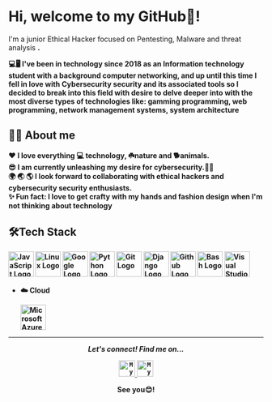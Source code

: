 

# Hi, welcome to my GitHub👋! 

<p>I'm a junior Ethical Hacker focused on Pentesting, Malware and threat analysis <strong>. 


💻🖥️
I've been in technology since 2018 as an Information technology student with a background computer networking, and up until this  time I fell in love with Cybersecurity security and its associated tools so I  decided to break into this field with desire to delve deeper into with the most diverse types of technologies  like: gamming programming, web programming, network management systems, system architecture
</p>

## 👩‍💻 About me

:heart: I love everything :computer: technology, ☘️nature and  🐕animals.</br>
:sunglasses: I am currently unleashing my desire for cybersecurity.👩‍💻</br>
:earth_africa: :earth_asia: :earth_americas: I look forward to collaborating with ethical hackers and cybersecurity security enthusiasts. </br>
:sparkles: Fun fact: I love to get crafty with my hands and fashion design when I'm not thinking about technology</br>



## 🛠️Tech Stack

<img src="https://cdn.worldvectorlogo.com/logos/logo-javascript.svg" alt="JavaScript Logo" width="50" height="50"/> <img src="https://cdn.worldvectorlogo.com/logos/linux-tux.svg" alt="Linux Logo" width="50" height="50"/> <img src="https://cdn.worldvectorlogo.com/logos/google-1-1.svg" alt="Google Logo" width="50" height="50"/> <img src="https://cdn.worldvectorlogo.com/logos/python-3.svg" alt=" Python Logo" width="50" height="50"/> <img src="https://cdn.worldvectorlogo.com/logos/git.svg" alt="Git Logo" width="50" height="50"/> <img src="https://cdn.worldvectorlogo.com/logos/django.svg" alt="Django Logo" width="50" height="50"/> <img src="https://cdn.worldvectorlogo.com/logos/github-icon-1.svg" alt="Github Logo" width="50" height="50"/> <img src="https://cdn.worldvectorlogo.com/logos/bash-1.svg" alt="Bash Logo" width="50" height="50"/> <img src="https://cdn.worldvectorlogo.com/logos/visual-studio-code-1.svg" alt="Visual Studio Code Logo" width="50" height="50"/>

    
- ☁️ Cloud
      
     <img src="https://cdn.worldvectorlogo.com/logos/azure-1.svg" alt="Microsoft Azure Logo" width="50" height="50"/>



---
 
<p align="center">
  <i>Let's connect! Find me on...</i>
   
<p align="center">

<a href="https://www.linkedin.com/in/chelsyaryeetey/">
  <code><img alt="My linkedin" width="32" src="https://th.bing.com/th/id/Rf856d3e21e2b8424a7f9b805f91c39bf?rik=iAF35zp5hTwH5Q&riu=http%3a%2f%2fupload.wikimedia.org%2fwikipedia%2fcommons%2fthumb%2ff%2ff9%2fLinkedin_Shiny_Icon.svg%2f600px-Linkedin_Shiny_Icon.svg.png&ehk=2tliRYem%2brILmEvpk98L%2bTZGOK8XcB8xZ865AB5RwDQ%3d&risl=&pid=ImgRaw" /></code>
</a>
<a href="charyeetey@gmail.com">
<code><img alt="My e-mail" width="32" src="https://th.bing.com/th/id/R2c94e80bc439f8ac26eed33063918083?rik=4GOohs1wTVXZbQ&riu=http%3a%2f%2fupload.wikimedia.org%2fwikipedia%2fcommons%2fthumb%2fb%2fb1%2fEmail_Shiny_Icon.svg%2f1024px-Email_Shiny_Icon.svg.png&ehk=lV8sLmfGMfJDgFFgydLDuGp1fJVLXowNb1kShmsPDB4%3d&risl=&pid=ImgRaw" /></code>
</a>

  <p align="center">
    See you😊! 


